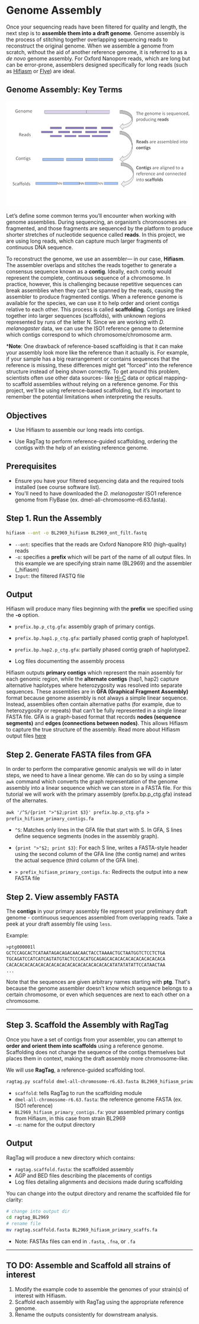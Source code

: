 # Genome Assembly

Once your sequencing reads have been filtered for quality and length, the next step is to **assemble them into a draft genome**. Genome assembly is the process of stitching together overlapping sequencing reads to reconstruct the original genome. When we assemble a genome from scratch, without the aid of another reference genome, it is referred to as a *de novo* genome assembly. For Oxford Nanopore reads, which are long but can be error-prone, assemblers designed specifically for long reads (such as [Hifiasm](https://www.nature.com/articles/s41592-020-01056-5) or [Flye](https://www.nature.com/articles/s41587-019-0072-8)) are ideal.


## Genome Assembly: Key Terms

![Genome Assembly Terminology](../images/genome_asm_terms.png)

Let’s define some common terms you’ll encounter when working with genome assemblies.
During sequencing, an organism’s chromosomes are fragmented, and those fragments are sequenced by the platform to produce shorter stretches of nucleotide sequence called **reads**. In this project, we are using long reads, which can capture much larger fragments of continuous DNA sequence.


To reconstruct the genome, we use an assembler— in our case, **Hifiasm**. The assembler overlaps and stitches the reads together to generate a consensus sequence known as a **contig**. Ideally, each contig would represent the complete, continuous sequence of a chromosome. In practice, however, this is challenging because repetitive sequences can break assemblies when they can't be spanned by the reads, causing the assembler to produce fragmented contigs.
When a reference genome is available for the species, we can use it to help order and orient contigs relative to each other. This process is called **scaffolding**. Contigs are linked together into larger sequences (scaffolds), with unknown regions represented by runs of the letter N. Since we are working with *D. melanogaster* data, we can use the ISO1 reference genome to determine which contigs correspond to which chromosome/chromosome arm. 


***Note**: One drawback of reference-based scaffolding is that it can make your assembly look more like the reference than it actually is. For example, if your sample has a big rearrangement or contains sequences that the reference is missing, these differences might get “forced” into the reference structure instead of being shown correctly. To get around this problem, scientists often use other data sources- like [Hi-C](https://www.cd-genomics.com/resource-hic-sequencing.html) data or optical mapping- to scaffold assemblies without relying on a reference genome. For this project, we’ll be using reference-based scaffolding, but it’s important to remember the potential limitations when interpreting the results.


## Objectives
- Use Hifiasm to assemble our long reads into contigs.

- Use RagTag to perform reference-guided scaffolding, ordering the contigs with the help of an existing reference genome.

## Prerequisites
- Ensure you have your filtered sequencing data and the required tools installed (see course software list).
- You'll need to have downloaded the *D. melanogaster* ISO1 reference genome from FlyBase (ex. dmel-all-chromosome-r6.63.fasta).


## Step 1. Run the Assembly
```bash
hifiasm --ont -o BL2969_hifiasm BL2969_ont_filt.fastq
```
- `--ont`: specifies that the reads are Oxford Nanopore R10 (high-quality) reads
- `-o`: specifies a **prefix** which will be part of the name of all output files. In this example we are specifying strain name (BL2969) and the assembler (_hifiasm)
- `Input`: the filtered FASTQ file

## Output
Hifiasm will produce many files beginning with the **prefix** we specified using the **-o** option.

- `prefix.bp.p_ctg.gfa`: assembly graph of primary contigs.

- `prefix.bp.hap1.p_ctg.gfa`: partially phased contig graph of haplotype1.

- `prefix.bp.hap2.p_ctg.gfa`: partially phased contig graph of haplotype2.

- Log files documenting the assembly process

Hifiasm outputs **primary contigs** which represent the main assembly for each genomic region, while the **alternate contigs** (hap1, hap2) capture alternative haplotypes where heterozygosity was resolved into separate sequences.
These assemblies are in **GFA (Graphical Fragment Assembly)** format because genome assembly is not always a simple linear sequence. Instead, assemblies often contain alternative paths (for example, due to heterozygosity or repeats) that can’t be fully represented in a single linear FASTA file. GFA is a graph-based format that records **nodes (sequence segments)** and **edges (connections between nodes)**. This allows Hifiasm to capture the true structure of the assembly. Read more about Hifiasm output files [here](https://hifiasm.readthedocs.io/en/latest/interpreting-output.html)

## Step 2. Generate FASTA files from GFA
In order to perform the comparative genomic analysis we will do in later steps, we need to have a linear genome. We can do so by using a simple `awk` command which converts the graph representation of the genome assembly into a linear sequence which we can store in a FASTA file. For this tutorial we will work with the primary assembly (prefix.bp.p_ctg.gfa) instead of the alternates.

`awk '/^S/{print ">"$2;print $3}' prefix.bp.p_ctg.gfa > prefix_hifiasm_primary_contigs.fa`

- `^S`: Matches only lines in the GFA file that start with S. In GFA, S lines define sequence segments (nodes in the assembly graph).
- `{print ">"$2; print $3}`: For each S line, writes a FASTA-style header using the second column of the GFA line (the contig name) and writes the actual sequence (third column of the GFA line).

- `> prefix_hifiasm_primary_contigs.fa:` Redirects the output into a new FASTA file


## Step 2. View assembly FASTA
The **contigs** in your primary assembly file represent your preliminary draft genome - continuous sequences assembled from overlapping reads. Take a peek at your draft assembly file using `less`.

Example:
```text
>ptg000001l
GCTCCAGCACTCATAATAGACAGACAACAACTACCTAAAACTGCTAATGGTCTCCTCTGA
TGCAGATCCATCATCAGTATGTACTCCCACATGCAGAGCACACACACACACACACACACA
CACACACACACACACACACACACACACACACACACACACATATATATATTCCATAACTAA
...
```

Note that the sequences are given arbitrary names starting with **ptg**. That's because the genome assembler doesn't know which sequence belongs to a certain chromosome, or even which sequences are next to each other on a chromosome.

---

## Step 3. Scaffold the Assembly with RagTag
Once you have a set of contigs from your assembler, you can attempt to **order and orient them into scaffolds** using a reference genome. Scaffolding does not change the sequence of the contigs themselves but places them in context, making the draft assembly more chromosome-like.

We will use **RagTag**, a reference-guided scaffolding tool.

```bash
ragtag.py scaffold dmel-all-chromosome-r6.63.fasta BL2969_hifiasm_primary_contigs.fa -o ragtag_BL2969
```
- `scaffold`: tells RagTag to run the scaffolding module
- `dmel-all-chromosome-r6.63.fasta`: the reference genome FASTA (ex. ISO1 reference)
- `BL2969_hifiasm_primary_contigs.fa`: your assembled primary contigs from Hifiasm, in this case from strain BL2969
- `-o`: name for the output directory

## Output
RagTag will produce a new directory which contains:
- `ragtag.scaffold.fasta`: the scaffolded assembly
- AGP and BED files describing the placements of contigs
- Log files detailing alignments and decisions made during scaffolding

You can change into the output directory and rename the scaffolded file for clarity:
```bash
# change into output dir
cd ragtag_BL2969
# rename file
mv ragtag.scaffold.fasta BL2969_hifiasm_primary_scaffs.fa
```
* Note: FASTAs files can end in `.fasta`, `.fna`, or `.fa`
---

## TO DO: Assemble and Scaffold all strains of interest
1. Modify the example code to assemble the genomes of your strain(s) of interest with Hifiasm.
2. Scaffold each assembly with RagTag using the appropriate reference genome.
3. Rename the outputs consistently for downstream analysis.
